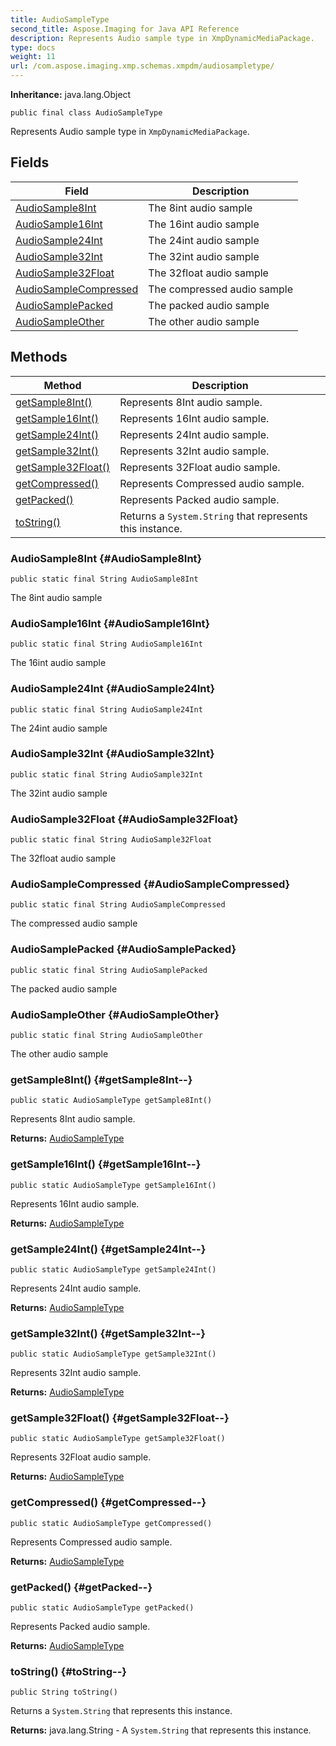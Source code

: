 ```yaml
---
title: AudioSampleType
second_title: Aspose.Imaging for Java API Reference
description: Represents Audio sample type in XmpDynamicMediaPackage.
type: docs
weight: 11
url: /com.aspose.imaging.xmp.schemas.xmpdm/audiosampletype/
---
```

**Inheritance:**
java.lang.Object
```
public final class AudioSampleType
```

Represents Audio sample type in `XmpDynamicMediaPackage`.
## Fields

| Field | Description |
| --- | --- |
| [AudioSample8Int](#AudioSample8Int) | The 8int audio sample |
| [AudioSample16Int](#AudioSample16Int) | The 16int audio sample |
| [AudioSample24Int](#AudioSample24Int) | The 24int audio sample |
| [AudioSample32Int](#AudioSample32Int) | The 32int audio sample |
| [AudioSample32Float](#AudioSample32Float) | The 32float audio sample |
| [AudioSampleCompressed](#AudioSampleCompressed) | The compressed audio sample |
| [AudioSamplePacked](#AudioSamplePacked) | The packed audio sample |
| [AudioSampleOther](#AudioSampleOther) | The other audio sample |
## Methods

| Method | Description |
| --- | --- |
| [getSample8Int()](#getSample8Int--) | Represents 8Int audio sample. |
| [getSample16Int()](#getSample16Int--) | Represents 16Int audio sample. |
| [getSample24Int()](#getSample24Int--) | Represents 24Int audio sample. |
| [getSample32Int()](#getSample32Int--) | Represents 32Int audio sample. |
| [getSample32Float()](#getSample32Float--) | Represents 32Float audio sample. |
| [getCompressed()](#getCompressed--) | Represents Compressed audio sample. |
| [getPacked()](#getPacked--) | Represents Packed audio sample. |
| [toString()](#toString--) | Returns a `System.String` that represents this instance. |
### AudioSample8Int {#AudioSample8Int}
```
public static final String AudioSample8Int
```


The 8int audio sample

### AudioSample16Int {#AudioSample16Int}
```
public static final String AudioSample16Int
```


The 16int audio sample

### AudioSample24Int {#AudioSample24Int}
```
public static final String AudioSample24Int
```


The 24int audio sample

### AudioSample32Int {#AudioSample32Int}
```
public static final String AudioSample32Int
```


The 32int audio sample

### AudioSample32Float {#AudioSample32Float}
```
public static final String AudioSample32Float
```


The 32float audio sample

### AudioSampleCompressed {#AudioSampleCompressed}
```
public static final String AudioSampleCompressed
```


The compressed audio sample

### AudioSamplePacked {#AudioSamplePacked}
```
public static final String AudioSamplePacked
```


The packed audio sample

### AudioSampleOther {#AudioSampleOther}
```
public static final String AudioSampleOther
```


The other audio sample

### getSample8Int() {#getSample8Int--}
```
public static AudioSampleType getSample8Int()
```


Represents 8Int audio sample.

**Returns:**
[AudioSampleType](../../com.aspose.imaging.xmp.schemas.xmpdm/audiosampletype)
### getSample16Int() {#getSample16Int--}
```
public static AudioSampleType getSample16Int()
```


Represents 16Int audio sample.

**Returns:**
[AudioSampleType](../../com.aspose.imaging.xmp.schemas.xmpdm/audiosampletype)
### getSample24Int() {#getSample24Int--}
```
public static AudioSampleType getSample24Int()
```


Represents 24Int audio sample.

**Returns:**
[AudioSampleType](../../com.aspose.imaging.xmp.schemas.xmpdm/audiosampletype)
### getSample32Int() {#getSample32Int--}
```
public static AudioSampleType getSample32Int()
```


Represents 32Int audio sample.

**Returns:**
[AudioSampleType](../../com.aspose.imaging.xmp.schemas.xmpdm/audiosampletype)
### getSample32Float() {#getSample32Float--}
```
public static AudioSampleType getSample32Float()
```


Represents 32Float audio sample.

**Returns:**
[AudioSampleType](../../com.aspose.imaging.xmp.schemas.xmpdm/audiosampletype)
### getCompressed() {#getCompressed--}
```
public static AudioSampleType getCompressed()
```


Represents Compressed audio sample.

**Returns:**
[AudioSampleType](../../com.aspose.imaging.xmp.schemas.xmpdm/audiosampletype)
### getPacked() {#getPacked--}
```
public static AudioSampleType getPacked()
```


Represents Packed audio sample.

**Returns:**
[AudioSampleType](../../com.aspose.imaging.xmp.schemas.xmpdm/audiosampletype)
### toString() {#toString--}
```
public String toString()
```


Returns a `System.String` that represents this instance.

**Returns:**
java.lang.String - A `System.String` that represents this instance.
